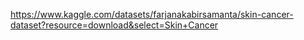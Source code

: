 https://www.kaggle.com/datasets/farjanakabirsamanta/skin-cancer-dataset?resource=download&select=Skin+Cancer
